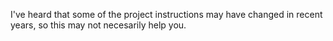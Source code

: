I've heard that some of the project instructions may have changed in recent years, so this may not necesarily help you.
